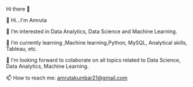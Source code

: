 Hi there 👋



👋 Hi...I'm Amruta

👀 I’m interested in Data Analytics, Data Science and Machine Learning.

🌱 I’m currently learning ,Machine learning,Python, MySQL, Analytical skills, Tableau, etc.

👯 I'm looking forward to colaborate on all topics related to Data Science, Data Analytics, Machine Learning.

📫 How to reach me: amrutakumbar21@gmail.com

